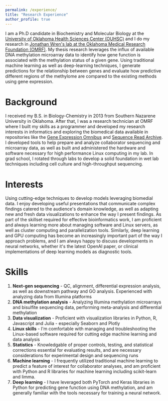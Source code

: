 ```yaml
---
permalink: /experience/
title: "Research Experience"
author_profile: true
---
```


I am a Ph.D candidate in Biochemistry and Molecular Biology at the [University of Oklahoma Health Sciences Center (OUHSC)](https://basicsciences.ouhsc.edu/bmb/) and I do my research in [Jonathan Wren's lab at the Oklahoma Medical Research Foundation (OMRF)](https://omrf.org/research-faculty/scientists/wren-jonathan-d/). My thesis research leverages the influx of available DNA methylation microarray data to identify how gene function is associated with the methylation status of a given gene. Using traditional machine learning as well as deep-learning techniques, I generate predictions for the relationship between genes and evaluate how predictive different regions of the methylome are compared to the existing methods using gene expression. 

Background
======
I received my B.S. in Biology-Chemistry in 2013 from Southern Nazarene University in Oklahoma. After that, I was a research technician at OMRF where I built my skills as a programmer and developed my research interests in informatics and exploring the biomedical data available in repositories like the [Gene Expression Omnibus](https://www.ncbi.nlm.nih.gov/geo/) and [Sequence Read Archive](https://www.ncbi.nlm.nih.gov/sra). I developed tools to help prepare and analyze collaborator sequencing and microarray data, as well as built and administered the hardware and software necessary for high performance Linux computing in my lab. In grad school, I rotated through labs to develop a solid foundation in wet lab techniques including cell culture and high-throughput sequencing. 

Interests
======
Using cutting-edge techniques to develop models leveraging biomedial data. I enjoy developing useful presentations that communicate complex findings catered to the audience's domain knowledge, as well as adapting new and fresh data visualizations to enhance the way I present findings. As part of the skillset required for effective bioinformatics work, I am proficient and always learning more about managing software and Linux servers, as well as cluster computing and parallelization tools. Similarly, deep learning and GPU computing has become an increasingly important part of the way I approach problems, and I am always happy to discuss developments in neural networks, whether it's the latest OpenAI paper, or clinical implementations of deep learning models as diagnostic tools.  

Skills
======
1. **Next-gen sequencing** - QC, alignment, differential expression analysis, as well as downstream pathway and GO analysis. Experienced with analyzing data from Illumina platforms
1. **DNA methylation analysis** - Analyzing Illumina methylation microarrays and bisulfite sequencing data, performing meta-analysis and differential methylation
1. **Data visualization** - Proficient with visualization libraries in Python, R, Javascript and Julia - especially Seaborn and Plotly
1. **Linux skills** - I'm comfortable with managing and troubleshooting the Linux-based software required for cutting edge machine learning and data analysis
1. **Statistics** - Knowledgable of proper controls, testing, and statistical corrections essential for evaluating results, and are necessary considerations for experimental design and sequencing runs
1. **Machine learning** - I frequently utilized traditional machine learning to predict a feature of interest for collaborator analyses, and am proficient with Python and R libraries for machine learning including scikit-learn and limma. 
1. **Deep learning** - I have leveraged both PyTorch and Keras libraries in Python for predicting gene function using DNA methylation, and am generally familiar with the tools necessary for training a neural network. 
